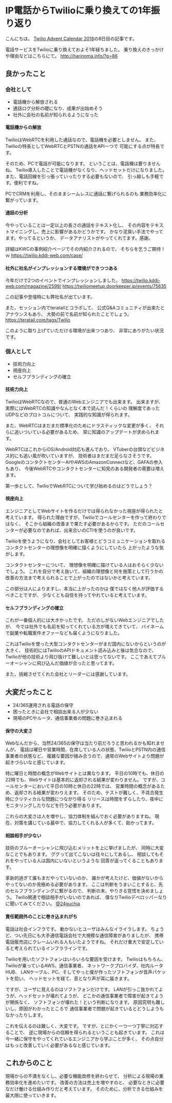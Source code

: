 # IP電話からTwilioに乗り換えての1年振り返り

こんにちは。
[Twilio Advent Calendar 2018](https://qiita.com/advent-calendar/2018/twilio)の8日目の記事です。

電話サービスをTwilioに乗り換えておよそ1年経ちました。
乗り換えのきっかけや理由などはこちらにて。
http://harinoma.info/?p=86

## 良かったこと

### 会社として

* 電話機から解放される
* 通話ログ分析の礎になり、成果が出始めそう
* 社外に会社の名前が知られるようになった

#### 電話機からの解放

TwilioはWebRTCを利用した通話なので、電話機を必要としません。
また、Twilioの特長としてWebRTCとPSTNの通話をAPI一つで
可能にする点が特長です。

そのため、PCで電話が可能になります。
ということは、電話機は要りませんね。
Twilio導入したことで電話機がなくなり、ヘッドセットだけになりました。
また、電話回線を引っ張っていったりする必要もないので、
引っ越しも手軽です。便利ですね。

PCでCRMを利用し、そのままシームレスに通話に繋げられるのも
業務効率化に繋がっています。

#### 通話の分析

今やっていることは一定以上の長さの通話をテキスト化し、
その内容をテキストマイニングし、売上に影響があるかどうかです。
かなり泥臭い手法でやってます。やってるというか、
データアナリストがやってくれてます。感謝。

詳細はKWCの事例紹介ページでその内紹介されるので、
そちらを乞うご期待！ｗ
https://twilio.kddi-web.com/case/

#### 社外に社名がインプレッションする環境ができつつある

今年だけで2つのイベントでインプレッションしました。
https://twilio.kddi-web.com/magazine/2599/
https://twiliomeetup.doorkeeper.jp/events/75635

この記事や登壇時にも弊社名が出ています。

また、セッション内でteratailとコラボして、
公式Q&Aコミュニティが出来たとアナウンスもあり、
大勢の前で名前が知られたことでしょう。
https://teratail.com/tags/Twilio

このように取り上げていただける環境が出来つつあり、
非常にありがたい状況です。

### 個人として

* 技術力向上
* 視座向上
* セルフブランディングの確立

#### 技術力向上

TwilioはWebRTCなので、普通のWebエンジニアでも出来ます。
出来ますが、実際にはWebRTCの知識やなんとなく本で読んだ！くらいの
理解度であったUDPなどのプロトコルについて、
実践的な知識が得られます。

また、WebRTCはまだまだ標準化のためにドラスティックな変更が多く、
それらに追いついている必要があるため、
常に知識のアップデートが求められます。

WebRTCはこれからiOS/Android対応も進んでおり、
VTuberの台頭などビジネス的にも追い風が吹いていますが、
技術者はまだまだ足らなさそうです。
GoogleのコンタクトセンターAIやAWSのAmazonConnectなど、GAFAの参入もあり、
今後WebRTCやコンタクトセンターに知見のある開発者の需要は増えます。

第一歩として、TwilioでWebRTCについて学び始めるのはどうでしょう？

#### 視座向上

エンジニアとしてWebサイトを作るだけでは得られなかった視座が得られたと考えています。
得られた理由ですが、Twilioでコールセンターを作って終わりではなく、
そこから組織の改善まで果たす必要があるからです。
ただのコールセンターが必要なのであれば、出来合いのCTIを使うのが良いです。

Twilioを使うようになり、会社としてお客様とどうコミュニケーションを取れる
コンタクトセンターの理想像を明確に描くようにしていたら
上がったような気がします。

コンタクトセンターについて、
理想像を明確に描けている人はおそらく少ないでしょう。
これを自分で考え抜いて、組織の理想像と何を施策として行うかの
改善の方法まで考えられることで上がったのではないかと考えています。

この部分は人によりますし、本当に上がったのかは
僕ではなく他人が評価するべきことですが、
少なくとも自信を持ってやれていると考えています。

#### セルフブランディングの確立

これが一番個人的には大きかったです。
ただのしがないWebエンジニアでしたが、
今では社外でも名前を知ってくれている方が増えてきていて、
バイネームで副業や転職案件オファーなども届くようになりました。

これはTwilioを使った大型コンタクトセンターがまだ国内にないからというのが大きく、
技術的にはTwilioのAPIドキュメント読み込みと後は気合なので、
Twilioが他の技術より飛び抜けて難しいとは思ってないです。
ここであえてブルーオーシャンに飛び込んだ価値が合ったと思ってます。

また、挑戦させてくれた会社とリーダーには感謝しています。

## 大変だったこと

* 24/365運用される電話の保守
* 困ったときに会社で相談出来る人が少ない
* 現場のPCやルータ、通信事業者の問題に巻き込まれる

#### 保守の大変さ

Webなんだから、当然24/365の保守は当たり前だろうと思われるかも知れませんが、
電話は曜日や営業時間、在席している人の状態、TwilioとPSTN内の通信事業者の状態など、
複雑な要因が絡み合うので、通常のWebサイトより問題が起きづらいなと感じています。

特に曜日と時間の概念がWebサイトとは異なります。
平日の10時でも、休日の22時でも、Webサイトは基本的に返却される結果が変わりません。
ですが、コールセンターにおいて平日の10時と休日の22時では、
営業時間の概念があるため、返却される結果が変わりえます。
そのため、テストが難しく、不具合発生時にクリティカルな問題につながり得る
リリースは時間をずらしたり、夜中にモニタリングしたりなどを行う必要があります。

これらの大変さは人を増やし、協力体制を組んでおく必要がありますね。
現在、対策を講じている最中で、協力してくれる人が多くて、助かってます。

#### 相談相手が少ない

技術のブルーオーシャンに飛び込むメリットを上に挙げましたが、
同時に大変なことでもあります。
ググって出てこないは往々にしてあるし、
相談してもそれをやっている人は国内にいないというような
回答が返ってくることもあります。

革新的過ぎて誰もまだやっていないのか、
誰かが考えたけど、価値がないからやってないのか見極める必要があります。
ここは判断をうまいことすると、先のセルフブランディングに繋がるので、
判断の末、やりきる覚悟を決めましょう。
Twilio関連で相談相手がいないのであれば、
僕なりTwilioデベロッパーなりに聞いてみてください。
[@24guchia](https://twitter.com/24guchia)

#### 責任範囲外のことに巻き込まれがち

電話は社会インフラです。
動かないとユーザはみんなイライラします。
ちょうど、つい先日にも大手通信電話会社で大規模な通信障害がありましたが、
携帯電話販売店にクレームいれる人もいたようですね。
それだけ重大で安定していると考えられているインフララインです。

Twilioを用いたソフトフォンはいろいろな要因を受けます。
Twilioはもちろん、Twilioが乗っているAWS、通信事業者、
ネットワークプロバイダ、社内ルータHUB、
LANケーブル、PC、そしてやっと僕が作ったソフトフォンが音声パケットを拾い、
ヘッドセットを経て、音となり声が耳に届きます。

ですが、ユーザに見えるのはソフトフォンだけです。
LANが引っこ抜かれてようが、ヘッドセットが壊れてようが、
どこかの通信事業者で障害が起きてようが関係なく、
ソフトフォンが壊れた！という判断になります。
原因究明も難しいし、原因がわかったところで
通信事業者で問題が起きているとどうしようもなかったりします。

これを伝えるのは難しく、大変です。
ですが、とにかく一つ一つ丁寧に対応することで、
逆に現場からの信頼を得られるということも起きています。
これは今一緒に保守をやってくれているエンジニアから学ぶことが多く、
その点自分はもっと改善していく必要があるなと感じています。

## これからのこと

現場からの不満をなくし、必要な機能改修を終わらせて、
分析による現場の業務効率化を進めたいです。
改善の方法は売上を増やすのと、
必要なときに必要なだけ働ける仕組み作りだと考えています。
そのために、分析できる仕組みを最大限に使っていきます。

